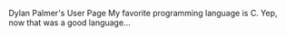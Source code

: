 Dylan Palmer's User Page
My favorite programming language is C. Yep, now that was a good language...